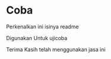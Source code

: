# Coba

Perkenalkan ini isinya readme

Digunakan Untuk ujicoba

Terima Kasih telah menggunakan jasa ini
